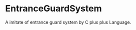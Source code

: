 EntranceGuardSystem
===================

A imitate of entrance guard system by C plus plus Language.
